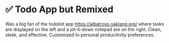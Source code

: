 #  ✅ Todo App but Remixed
Was a big fan of the todolist app https://albatross.oaklang.org/ where tasks are displayed on the left and a jot-it-down notepad are on the right. Clean, sleek, and effective. Customized to personal producitivity preferences.
